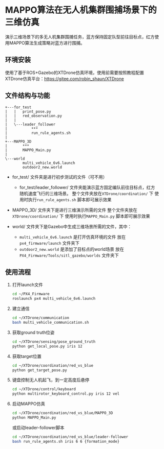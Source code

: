 # MAPPO算法在无人机集群围捕场景下的三维仿真
演示三维场景下的多无人机集群围捕任务，蓝方保持固定队型前往目标点，红方使用MAPPO算法生成策略对蓝方进行围捕。

## 环境安装
使用了基于ROS+Gazebo的XTDrone仿真环境，使用前需要按照教程配置XTDrone仿真平台：https://gitee.com/robin_shaun/XTDrone

## 文件结构与功能
```
+---for_test
|   |   print_pose.py
|   |   red_observation.py
|   |  
|   \---leader_follower
|           ***
|           run_rule_agents.sh
|
+---MAPPO_3D
|       ***
|       MAPPO_Main.py
|
\---world
        multi_vehicle_6v6.launch
        outdoor2_new.world
```

* for_test/ 文件夹是进行初步测试的文件（可不用）    
    *  for_test/leader_follower/ 文件夹能演示蓝方固定编队前往目标点，红方随机速度飞行的三维场景。
    整个文件夹放在`XTDrone/coordination/` 下
    使用时执行`run_rule_agents.sh` 脚本即可展示效果

* MAPPO_3D/ 文件夹下是进行三维演示所需的文件
整个文件夹放在`XTDrone/coordination/` 下
使用时执行`MAPPO_Main.py` 脚本即可展示效果

* world/ 文件夹下是Gazebo中生成三维场景所需的文件，其中：
    * `multi_vehicle_6v6.launch` 是打开仿真环境的文件
    放在`px4_firmware/launch` 文件夹下
    * `outdoor2_new.world` 是添加了目标点的world场景
    放在`PX4_Firmware/Tools/sitl_gazebo/worlds` 文件夹下

## 使用流程
1. 打开launch文件
    ```bash
    cd ~/PX4_Firmware
    roslaunch px4 multi_vehicle_6v6.launch
    ```
2. 建立通信
    ```bash
    cd ~/XTDrone/communication
    bash multi_vehicle_communication.sh
    ```
3. 获取ground truth位姿
    ```bash
    cd ~/XTDrone/sensing/pose_ground_truth
    python get_local_pose.py iris 12
    ```
4. 获取target位置
    ```bash
    cd ~/XTDrone/coordination/red_vs_blue
    python get_target_pose.py
    ```
5. 键盘控制无人机起飞，到一定高度后悬停
    ```bash
    cd ~/XTDrone/control/keyboard
    python multirotor_keyboard_control.py iris 12 vel
    ```
6. 启动MAPPO仿真
    ```bash
    cd ~/XTDrone/coordination/red_vs_blue/MAPPO_3D
    python MAPPO_Main.py
    ```
    或启动leader-follower脚本
    ```bash
    cd ~/XTDrone/coordination/red_vs_blue/leader-follower
    bash run_rule_agents.sh iris 6 6 {formation_mode}
    ```